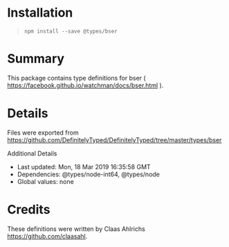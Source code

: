 # Installation
> `npm install --save @types/bser`

# Summary
This package contains type definitions for bser ( https://facebook.github.io/watchman/docs/bser.html ).

# Details
Files were exported from https://github.com/DefinitelyTyped/DefinitelyTyped/tree/master/types/bser

Additional Details
 * Last updated: Mon, 18 Mar 2019 16:35:58 GMT
 * Dependencies: @types/node-int64, @types/node
 * Global values: none

# Credits
These definitions were written by Claas Ahlrichs <https://github.com/claasahl>.
